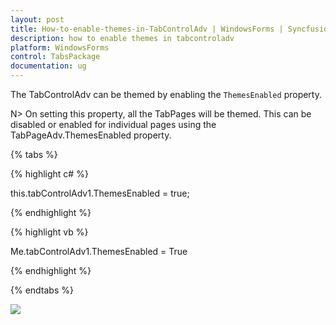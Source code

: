 ```yaml
---
layout: post
title: How-to-enable-themes-in-TabControlAdv | WindowsForms | Syncfusion
description: how to enable themes in tabcontroladv
platform: WindowsForms
control: TabsPackage
documentation: ug
---
```


The TabControlAdv can be themed by enabling the `ThemesEnabled` property.

N> On setting this property, all the TabPages will be themed. This can be disabled or enabled for individual pages using the TabPageAdv.ThemesEnabled property.

{% tabs %}

{% highlight c# %}

this.tabControlAdv1.ThemesEnabled = true;

{% endhighlight %}

{% highlight vb %}

Me.tabControlAdv1.ThemesEnabled = True

{% endhighlight %}

{% endtabs %}

![](Interactive-Features_images/Interactive-Features_img2.jpeg)